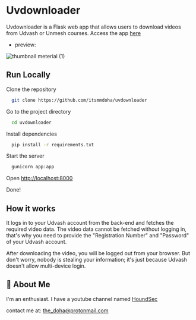 # Uvdownloader

Uvdownloader is a Flask web app that allows users to download videos from Udvash or Unmesh courses.
Access the app [here](https://uvd.houndsec.net/)

- preview:

![thumbnail meterial (1)](https://github.com/Itsmmdoha/uvdownloader/assets/70005698/a70d4b2f-5492-4123-ab8d-7347fe4bc3fc)


## Run Locally

Clone the repository

```bash
  git clone https://github.com/itsmmdoha/uvdownloader
```
Go to the project directory

```bash
  cd uvdownloader
```

Install dependencies

```bash
  pip install -r requirements.txt
```

Start the server

```bash
  gunicorn app:app
```

Open [http://localhost:8000](https://localhost:8000)

Done!


## How it works

It logs in to your Udvash account from the back-end and fetches the required video data. The video data cannot be fetched without logging in, that's why you need to provide the "Registration Number" and "Password" of your Udvash account.

After downloading the video, you will be logged out from your browser. But don't worry, nobody is stealing your information; it's just because Udvash doesn't allow multi-device login.


## 🚀 About Me
I'm an enthusiast.
I have a youtube channel named [HoundSec](https://youtube.com/@HoundSec)

contact me at: <the_doha@protonmail.com>
